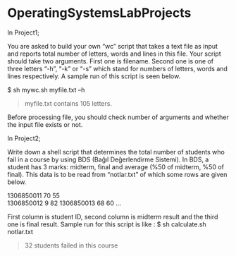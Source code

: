 # OperatingSystemsLabProjects
In Project1;

You are asked to build your own “wc” script that takes a text file as input and reports total number of letters, words and lines in this file. Your script should take two arguments. First one is filename. Second one is one of three letters “-h”, “-k” or “-s” which stand for numbers of letters, words and lines respectively. A sample run of this script is seen below.

$ sh mywc.sh myfile.txt –h
> myfile.txt contains 105 letters.

Before processing file, you should check number of arguments and whether the input file exists or not.

In Project2;

Write down a shell script that determines the total number of students who fail in a course by using BDS (Bağıl Değerlendirme Sistemi). In BDS, a student has 3 marks: midterm, final and average (%50 of midterm, %50 of final). This data is to be read from “notlar.txt” of which some rows are given below.

1306850011	70	55                                                                                                                         
1306850012	9	  82
1306850013	68	60
…

First column is student ID, second column is midterm result and the third one is final result. Sample run for this script is like :
$ sh calculate.sh notlar.txt
> 32 students failed in this course

